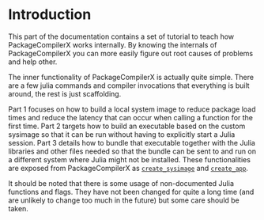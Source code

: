 # Introduction

This part of the documentation contains a set of tutorial to teach how
PackageCompilerX works internally. By knowing the internals of
PackageCompilerX you can more easily figure out root causes of problems and
help other.

The inner functionality of PackageCompilerX is actually quite simple.
There are a few julia commands and compiler invocations that everything
is built around, the rest is just scaffolding.

Part 1 focuses on how to build a local system image to reduce package load
times and reduce the latency that can occur when calling a function for the
first time.  Part 2 targets how to build an executable based on the custom
sysimage so that it can be run without having to explicitly start a Julia
session.  Part 3 details how to bundle that executable together with the Julia
libraries and other files needed so that the bundle can be sent to and run on a
different system where Julia might not be installed. These functionalities are
exposed from PackageCompilerX as [`create_sysimage`](@ref) and
[`create_app`](@ref).

It should be noted that there is some usage of  non-documented Julia functions
and flags.  They have not been changed for quite a long time (and are unlikely
to change too much in the future) but some care should be taken.

